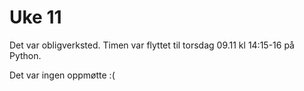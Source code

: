 # Uke 11

Det var obligverksted.
Timen var flyttet til torsdag 09.11 kl 14:15-16 på Python.

Det var ingen oppmøtte :(
